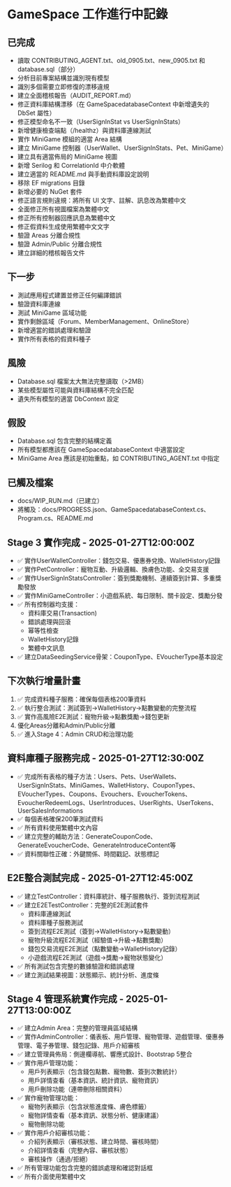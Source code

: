 # GameSpace 工作進行中記錄

## 已完成
- 讀取 CONTRIBUTING_AGENT.txt、old_0905.txt、new_0905.txt 和 database.sql（部分）
- 分析目前專案結構並識別現有模型
- 識別多個需要立即修復的漂移違規
- 建立全面稽核報告（AUDIT_REPORT.md）
- 修正資料庫結構漂移（在 GameSpacedatabaseContext 中新增遺失的 DbSet 屬性）
- 修正模型命名不一致（UserSignInStat vs UserSignInStats）
- 新增健康檢查端點（/healthz）與資料庫連線測試
- 實作 MiniGame 模組的適當 Area 結構
- 建立 MiniGame 控制器（UserWallet、UserSignInStats、Pet、MiniGame）
- 建立具有適當佈局的 MiniGame 視圖
- 新增 Serilog 和 CorrelationId 中介軟體
- 建立適當的 README.md 與手動資料庫設定說明
- 移除 EF migrations 目錄
- 新增必要的 NuGet 套件
- 修正語言規則違規：將所有 UI 文字、註解、訊息改為繁體中文
- 全面修正所有視圖檔案為繁體中文
- 修正所有控制器回應訊息為繁體中文
- 修正假資料生成使用繁體中文文字
- 驗證 Areas 分離合規性
- 驗證 Admin/Public 分離合規性
- 建立詳細的稽核報告文件

## 下一步
- 測試應用程式建置並修正任何編譯錯誤
- 驗證資料庫連線
- 測試 MiniGame 區域功能
- 實作剩餘區域（Forum、MemberManagement、OnlineStore）
- 新增適當的錯誤處理和驗證
- 實作所有表格的假資料種子

## 風險
- Database.sql 檔案太大無法完整讀取（>2MB）
- 某些模型屬性可能與資料庫結構不完全匹配
- 遺失所有模型的適當 DbContext 設定

## 假設
- Database.sql 包含完整的結構定義
- 所有模型都應該在 GameSpacedatabaseContext 中適當設定
- MiniGame Area 應該是初始重點，如 CONTRIBUTING_AGENT.txt 中指定

## 已觸及檔案
- docs/WIP_RUN.md（已建立）
- 將觸及：docs/PROGRESS.json、GameSpacedatabaseContext.cs、Program.cs、README.md

## Stage 3 實作完成 - 2025-01-27T12:00:00Z
- ✅ 實作UserWalletController：錢包交易、優惠券兌換、WalletHistory記錄
- ✅ 實作PetController：寵物互動、升級邏輯、換膚色功能、全交易支援
- ✅ 實作UserSignInStatsController：簽到獎勵機制、連續簽到計算、多重獎勵發放
- ✅ 實作MiniGameController：小遊戲系統、每日限制、關卡設定、獎勵分發
- ✅ 所有控制器均支援：
  * 資料庫交易(Transaction)
  * 錯誤處理與回滾
  * 幂等性檢查
  * WalletHistory記錄
  * 繁體中文訊息
- ✅ 建立DataSeedingService骨架：CouponType、EVoucherType基本設定

## 下次執行增量計畫
1. ✅ 完成資料種子服務：確保每個表格200筆資料
2. ✅ 執行整合測試：測試簽到→WalletHistory→點數變動的完整流程
3. ✅ 實作高風險E2E測試：寵物升級→點數獎勵→錢包更新
4. 優化Areas分離和Admin/Public分離
5. ✅ 進入Stage 4：Admin CRUD和治理功能

## 資料庫種子服務完成 - 2025-01-27T12:30:00Z
- ✅ 完成所有表格的種子方法：Users、Pets、UserWallets、UserSignInStats、MiniGames、WalletHistory、CouponTypes、EVoucherTypes、Coupons、Evouchers、EvoucherTokens、EvoucherRedeemLogs、UserIntroduces、UserRights、UserTokens、UserSalesInformations
- ✅ 每個表格確保200筆測試資料
- ✅ 所有資料使用繁體中文內容
- ✅ 建立完整的輔助方法：GenerateCouponCode、GenerateEvoucherCode、GenerateIntroduceContent等
- ✅ 資料關聯性正確：外鍵關係、時間戳記、狀態標記

## E2E整合測試完成 - 2025-01-27T12:45:00Z
- ✅ 建立TestController：資料庫統計、種子服務執行、簽到流程測試
- ✅ 建立E2ETestController：完整的E2E測試套件
  * 資料庫連線測試
  * 資料庫種子服務測試
  * 簽到流程E2E測試（簽到→WalletHistory→點數變動）
  * 寵物升級流程E2E測試（經驗值→升級→點數獎勵）
  * 錢包交易流程E2E測試（點數變動→WalletHistory記錄）
  * 小遊戲流程E2E測試（遊戲→獎勵→寵物狀態變化）
- ✅ 所有測試包含完整的數據驗證和錯誤處理
- ✅ 建立測試結果視圖：狀態顯示、統計分析、進度條

## Stage 4 管理系統實作完成 - 2025-01-27T13:00:00Z
- ✅ 建立Admin Area：完整的管理員區域結構
- ✅ 實作AdminController：儀表板、用戶管理、寵物管理、遊戲管理、優惠券管理、電子券管理、錢包記錄、用戶介紹審核
- ✅ 建立管理員佈局：側邊欄導航、響應式設計、Bootstrap 5整合
- ✅ 實作用戶管理功能：
  * 用戶列表顯示（包含錢包點數、寵物數、簽到次數統計）
  * 用戶詳情查看（基本資訊、統計資訊、寵物資訊）
  * 用戶刪除功能（連帶刪除相關資料）
- ✅ 實作寵物管理功能：
  * 寵物列表顯示（包含狀態進度條、膚色標籤）
  * 寵物詳情查看（基本資訊、狀態分析、健康建議）
  * 寵物刪除功能
- ✅ 實作用戶介紹審核功能：
  * 介紹列表顯示（審核狀態、建立時間、審核時間）
  * 介紹詳情查看（完整內容、審核狀態）
  * 審核操作（通過/拒絕）
- ✅ 所有管理功能包含完整的錯誤處理和確認對話框
- ✅ 所有介面使用繁體中文